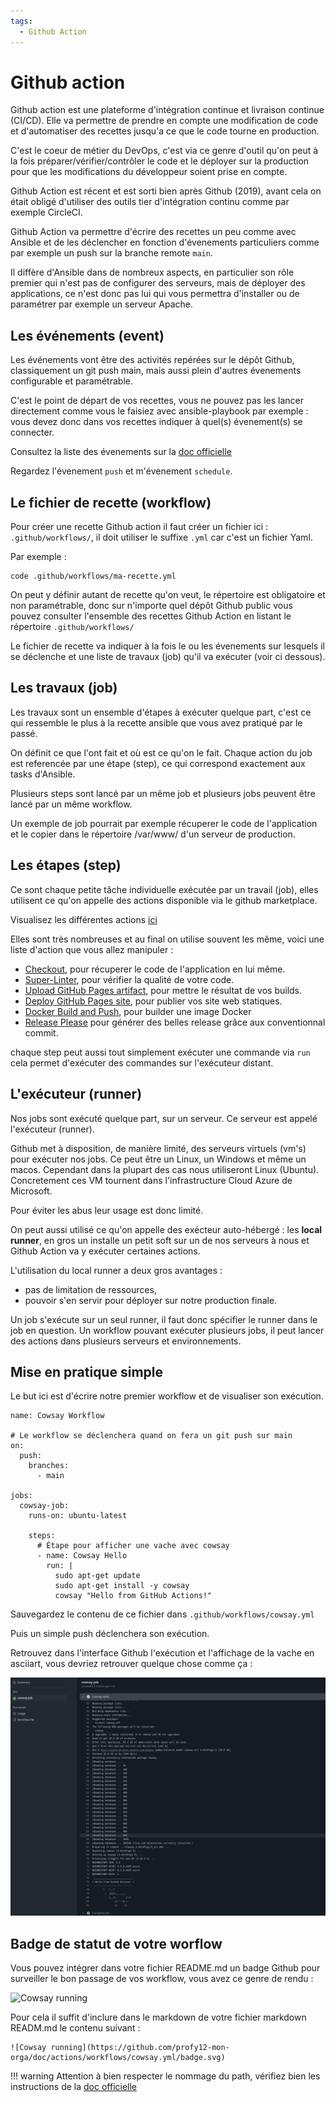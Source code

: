 ```yaml
---
tags:
  - Github Action
---
```


# Github action

Github action est une plateforme d'intégration continue et livraison continue (CI/CD). Elle va permettre de prendre en compte une modification de code et d'automatiser des recettes jusqu'a ce que le code tourne en production.

C'est le coeur de métier du DevOps, c'est via ce genre d'outil qu'on peut à la fois préparer/vérifier/contrôler le code et le déployer sur la production pour que les modifications du développeur soient prise en compte.

Github Action est récent et est sorti bien après Github (2019), avant cela on était obligé d'utiliser des outils tier d'intégration continu comme par exemple CircleCI.

Github Action va permettre d'écrire des recettes un peu comme avec Ansible et de les déclencher en fonction d'évenements particuliers comme par exemple un push sur la branche remote `main`.

Il diffère d'Ansible dans de nombreux aspects, en particulier son rôle premier qui n'est pas de configurer des serveurs, mais de déployer des applications, ce n'est donc pas lui qui vous permettra d'installer ou de paramétrer par exemple un serveur Apache.

## Les événements (event)

Les événements vont être des activités repérées sur le dépôt Github, classiquement un git push main, mais aussi plein d'autres évenements configurable et paramétrable.

C'est le point de départ de vos recettes, vous ne pouvez pas les lancer directement comme vous le faisiez avec ansible-playbook par exemple : vous devez donc dans vos recettes indiquer à quel(s) évenement(s) se connecter.

Consultez la liste des évenements sur la [doc officielle](https://docs.github.com/fr/actions/writing-workflows/choosing-when-your-workflow-runs/events-that-trigger-workflows)

Regardez l'évenement `push` et m'évenement `schedule`.

## Le fichier de recette (workflow)

Pour créer une recette Github action il faut créer un fichier ici : `.github/workflows/`, il doit utiliser le suffixe `.yml` car c'est un fichier Yaml.

Par exemple :

```
code .github/workflows/ma-recette.yml
```

On peut y définir autant de recette qu'on veut, le répertoire est obligatoire et non paramétrable, donc sur n'importe quel dépôt Github public vous pouvez consulter l'ensemble des recettes Github Action en listant le répertoire `.github/workflows/`

Le fichier de recette va indiquer à la fois le ou les évenements sur lesquels il se déclenche et une liste de travaux (job) qu'il va exécuter (voir ci dessous).

## Les travaux (job)

Les travaux sont un ensemble d'étapes à exécuter quelque part, c'est ce qui ressemble le plus à la recette ansible que vous avez pratiqué par le passé.

On définit ce que l'ont fait et où est ce qu'on le fait. Chaque action du job est referencée par une étape (step), ce qui correspond exactement aux tasks d'Ansible.

Plusieurs steps sont lancé par un même job et plusieurs jobs peuvent être lancé par un même workflow.

Un exemple de job pourrait par exemple récuperer le code de l'application et le copier dans le répertoire /var/www/ d'un serveur de production.

## Les étapes (step)

Ce sont chaque petite tâche individuelle exécutée par un travail (job), elles utilisent ce qu'on appelle des actions disponible via le github marketplace.

Visualisez les différentes actions [ici](https://github.com/marketplace?verification=verified_creator&type=actions)

Elles sont très nombreuses et au final on utilise souvent les même, voici une liste d'action que vous allez manipuler :

- [Checkout](https://github.com/marketplace/actions/checkout), pour récuperer le code de l'application en lui même.
- [Super-Linter](https://github.com/marketplace/actions/super-linter), pour vérifier la qualité de votre code.
- [Upload GitHub Pages artifact](https://github.com/marketplace/actions/upload-github-pages-artifact), pour mettre le résultat de vos builds.
- [Deploy GitHub Pages site](https://github.com/marketplace/actions/deploy-github-pages-site), pour publier vos site web statiques.
- [Docker Build and Push](https://github.com/marketplace/actions/build-and-push-docker-images), pour builder une image Docker
- [Release Please](https://github.com/marketplace/actions/release-please-action) pour générer des belles release grâce aux conventionnal commit.

chaque step peut aussi tout simplement exécuter une commande via `run` cela permet d'exécuter des commandes sur l'exécuteur distant.

## L'exécuteur (runner)

Nos jobs sont exécuté quelque part, sur un serveur. Ce serveur est appelé l'exécuteur (runner).

Github met à disposition, de manière limité, des serveurs virtuels (vm's) pour exécuter nos jobs. Ce peut être un Linux, un Windows et même un macos. Cependant dans la plupart des cas nous utiliseront Linux (Ubuntu). Concretement ces VM tournent dans l'infrastructure Cloud Azure de Microsoft.

Pour éviter les abus leur usage est donc limité.

On peut aussi utilisé ce qu'on appelle des exécteur auto-hébergé : les **local runner**, en gros un installe un petit soft sur un de nos serveurs à nous et Github Action va y exécuter certaines actions.

L'utilisation du local runner a deux gros avantages :

- pas de limitation de ressources,
- pouvoir s'en servir pour déployer sur notre production finale.

Un job s'exécute sur un seul runner, il faut donc spécifier le runner dans le job en question. Un workflow pouvant exécuter plusieurs jobs, il peut lancer des actions dans plusieurs serveurs et environnements.

## Mise en pratique simple

Le but ici est d'écrire notre premier workflow et de visualiser son exécution.

```
name: Cowsay Workflow

# Le workflow se déclenchera quand on fera un git push sur main
on:
  push:
    branches:
      - main

jobs:
  cowsay-job:
    runs-on: ubuntu-latest

    steps:
      # Étape pour afficher une vache avec cowsay
      - name: Cowsay Hello
        run: |
          sudo apt-get update
          sudo apt-get install -y cowsay
          cowsay "Hello from GitHub Actions!"
```

Sauvegardez le contenu de ce fichier dans `.github/workflows/cowsay.yml`

Puis un simple push déclenchera son exécution.

Retrouvez dans l'interface Github l'exécution et l'affichage de la vache en asciiart, vous devriez retrouver quelque chose comme ça :

![Affichage attendu](cowsay-first.png)

## Badge de statut de votre worflow

Vous pouvez intégrer dans votre fichier README.md un badge Github pour surveiller le bon passage de vos workflow, vous avez ce genre de rendu :

![Cowsay running](https://github.com/profy12-mon-orga/doc/actions/workflows/cowsay.yml/badge.svg)

Pour cela il suffit d'inclure dans le markdown de votre fichier markdown READM.md le contenu suivant :

```
![Cowsay running](https://github.com/profy12-mon-orga/doc/actions/workflows/cowsay.yml/badge.svg)
```

!!! warning
    Attention à bien respecter le nommage du path, vérifiez bien les instructions de la [doc officielle](https://docs.github.com/en/actions/monitoring-and-troubleshooting-workflows/monitoring-workflows/adding-a-workflow-status-badge)